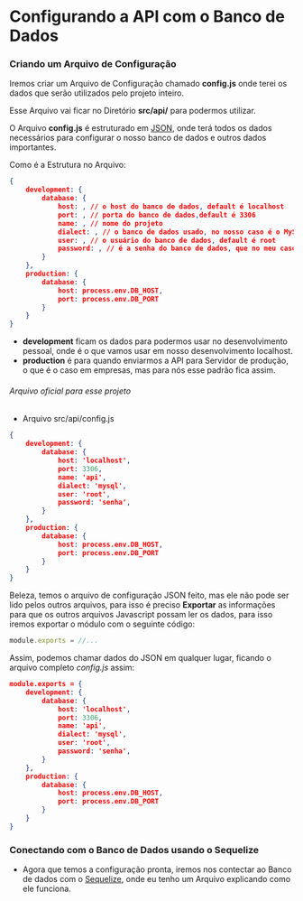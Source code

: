 # Configurando a API com o Banco de Dados

### Criando um Arquivo de Configuração

Iremos criar um Arquivo de Configuração chamado **config.js** onde terei os dados que serão utilizados pelo projeto inteiro.

Esse Arquivo vai ficar no Diretório **src/api/** para podermos utilizar.

O Arquivo **config.js** é estruturado em [JSON](json), onde terá todos os dados necessários para configurar o nosso banco de dados e outros dados importantes.

Como é a Estrutura no Arquivo:

```json
{
    development: {
        database: {
            host: , // o host do banco de dados, default é localhost
            port: , // porta do banco de dados,default é 3306
            name: , // nome do projeto
            dialect: , // o banco de dados usado, no nosso caso é o MySQL
            user: , // o usuário do banco de dados, default é root
            password: , // é a senha do banco de dados, que no meu caso é senha            
        }
    },
    production: {
        database: {
            host: process.env.DB_HOST,
            port: process.env.DB_PORT
        }
    }
}
```

* **development** ficam os dados para podermos usar no desenvolvimento pessoal, onde é o que vamos usar em nosso desenvolvimento localhost.
* **production** é para quando enviarmos a API para Servidor de produção, o que é o caso em empresas, mas para nós esse padrão fica assim.

###### Arquivo oficial para esse projeto

* Arquivo src/api/config.js

```json
{
    development: {
        database: {
            host: 'localhost',
            port: 3306,
            name: 'api',
            dialect: 'mysql',
            user: 'root',
            password: 'senha',            
        }
    },
    production: {
        database: {
            host: process.env.DB_HOST,
            port: process.env.DB_PORT
        }
    }
}
```

Beleza, temos o arquivo de configuração JSON feito, mas ele não pode ser lido pelos outros arquivos, para isso é preciso **Exportar** as informações para que os outros arquivos Javascript possam ler os dados, para isso iremos exportar o módulo com o seguinte código:

```javascript
module.exports = //...
```
Assim, podemos chamar dados do JSON em qualquer lugar, ficando o arquivo completo _config.js_ assim:

```json
module.exports = {
    development: {
        database: {
            host: 'localhost',
            port: 3306,
            name: 'api',
            dialect: 'mysql',
            user: 'root',
            password: 'senha',            
        }
    },
    production: {
        database: {
            host: process.env.DB_HOST,
            port: process.env.DB_PORT
        }
    }
}
```

### Conectando com o Banco de Dados usando o Sequelize

* Agora que temos a configuração pronta, iremos nos contectar ao Banco de dados com o [Sequelize](sequelize), onde eu tenho um Arquivo explicando como ele funciona.


